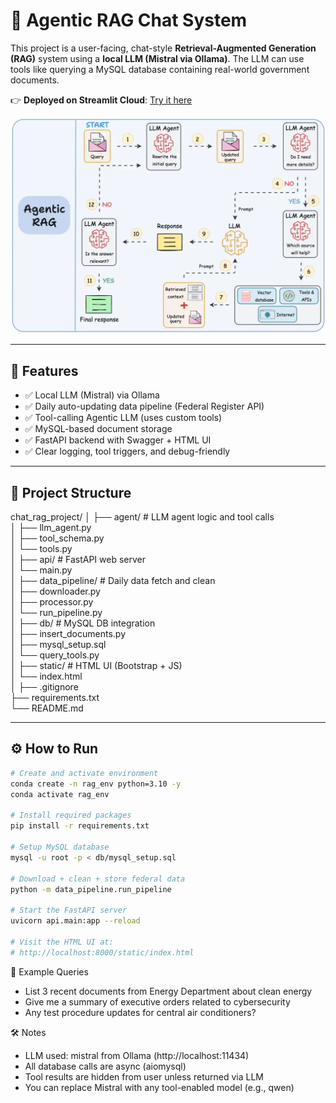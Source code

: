 # 🧠 Agentic RAG Chat System

This project is a user-facing, chat-style **Retrieval-Augmented Generation (RAG)** system using a **local LLM (Mistral via Ollama)**. The LLM can use tools like querying a MySQL database containing real-world government documents.

👉 **Deployed on Streamlit Cloud**: [Try it here](https://appchatbotpy-erqfvwwsfhcktmbdckxvbu.streamlit.app/)

![Agentic RAG System Diagram](assets/agentic_rag_system.webp)

---

## 🚀 Features

- ✅ Local LLM (Mistral) via Ollama  
- ✅ Daily auto-updating data pipeline (Federal Register API)  
- ✅ Tool-calling Agentic LLM (uses custom tools)  
- ✅ MySQL-based document storage  
- ✅ FastAPI backend with Swagger + HTML UI  
- ✅ Clear logging, tool triggers, and debug-friendly  

---

## 🧩 Project Structure

chat_rag_project/
│
├── agent/ # LLM agent logic and tool calls  
│   ├── llm_agent.py  
│   ├── tool_schema.py  
│   └── tools.py  
│
├── api/ # FastAPI web server  
│   └── main.py  
│
├── data_pipeline/ # Daily data fetch and clean  
│   ├── downloader.py  
│   ├── processor.py  
│   └── run_pipeline.py  
│
├── db/ # MySQL DB integration  
│   ├── insert_documents.py  
│   ├── mysql_setup.sql  
│   └── query_tools.py  
│
├── static/ # HTML UI (Bootstrap + JS)  
│   └── index.html  
│
├── .gitignore  
├── requirements.txt  
└── README.md  

---

## ⚙️ How to Run

```bash
# Create and activate environment
conda create -n rag_env python=3.10 -y
conda activate rag_env

# Install required packages
pip install -r requirements.txt

# Setup MySQL database
mysql -u root -p < db/mysql_setup.sql

# Download + clean + store federal data
python -m data_pipeline.run_pipeline

# Start the FastAPI server
uvicorn api.main:app --reload

# Visit the HTML UI at:
# http://localhost:8000/static/index.html
```

🧪 Example Queries

- List 3 recent documents from Energy Department about clean energy  
- Give me a summary of executive orders related to cybersecurity  
- Any test procedure updates for central air conditioners?  

🛠️ Notes

- LLM used: mistral from Ollama (http://localhost:11434)  
- All database calls are async (aiomysql)  
- Tool results are hidden from user unless returned via LLM  
- You can replace Mistral with any tool-enabled model (e.g., qwen)  
